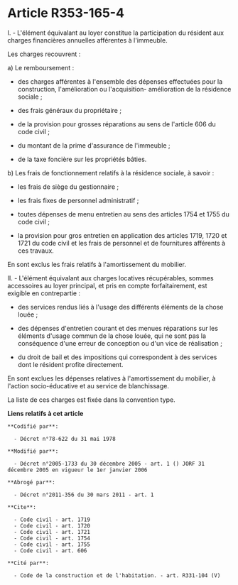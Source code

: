 # Article R353-165-4

I. - L'élément équivalant au loyer constitue la participation du résident aux charges financières annuelles afférentes à
l'immeuble.

Les charges recouvrent :

a) Le remboursement :

- des charges afférentes à l'ensemble des dépenses effectuées pour la construction, l'amélioration ou l'acquisition-
amélioration de la résidence sociale ;

- des frais généraux du propriétaire ;

- de la provision pour grosses réparations au sens de l'article 606 du code civil ;

- du montant de la prime d'assurance de l'immeuble ;

- de la taxe foncière sur les propriétés bâties.

b) Les frais de fonctionnement relatifs à la résidence sociale, à savoir :

- les frais de siège du gestionnaire ;

- les frais fixes de personnel administratif ;

- toutes dépenses de menu entretien au sens des articles 1754 et 1755 du code civil ;

- la provision pour gros entretien en application des articles 1719, 1720 et 1721 du code civil et les frais de personnel et
de fournitures afférents à ces travaux.

En sont exclus les frais relatifs à l'amortissement du mobilier.

II. - L'élément équivalant aux charges locatives récupérables, sommes accessoires au loyer principal, et pris en compte
forfaitairement, est exigible en contrepartie :

- des services rendus liés à l'usage des différents éléments de la chose louée ;

- des dépenses d'entretien courant et des menues réparations sur les éléments d'usage commun de la chose louée, qui ne sont
pas la conséquence d'une erreur de conception ou d'un vice de réalisation ;

- du droit de bail et des impositions qui correspondent à des services dont le résident profite directement.

En sont exclues les dépenses relatives à l'amortissement du mobilier, à l'action socio-éducative et au service de
blanchissage.

La liste de ces charges est fixée dans la convention type.

**Liens relatifs à cet article**

	**Codifié par**:

	  - Décret n°78-622 du 31 mai 1978

	**Modifié par**:

	  - Décret n°2005-1733 du 30 décembre 2005 - art. 1 () JORF 31 décembre 2005 en vigueur le 1er janvier 2006

	**Abrogé par**:

	  - Décret n°2011-356 du 30 mars 2011 - art. 1

	**Cite**:

	  - Code civil - art. 1719
	  - Code civil - art. 1720
	  - Code civil - art. 1721
	  - Code civil - art. 1754
	  - Code civil - art. 1755
	  - Code civil - art. 606

	**Cité par**:

	  - Code de la construction et de l'habitation. - art. R331-104 (V)
